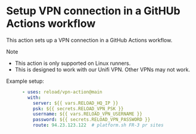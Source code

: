 # Setup VPN connection in a GitHUb Actions workflow

This action sets up a VPN connection in a GitHub Actions workflow.

>[!NOTE]
>
> - This action is only supported on Linux runners.
> - This is designed to work with our Unifi VPN. Other VPNs may not work.

Example setup:

```yaml
      - uses: reload/vpn-action@main
        with:
          server: ${{ vars.RELOAD_HQ_IP }}
          psk: ${{ secrets.RELOAD_VPN_PSK }}
          username: ${{ vars.RELOAD_VPN_USERNAME }}
          password: ${{ secrets.RELOAD_VPN_PASSWORD }}
          route: 94.23.123.122  # platform.sh FR-3 pr sites
```
